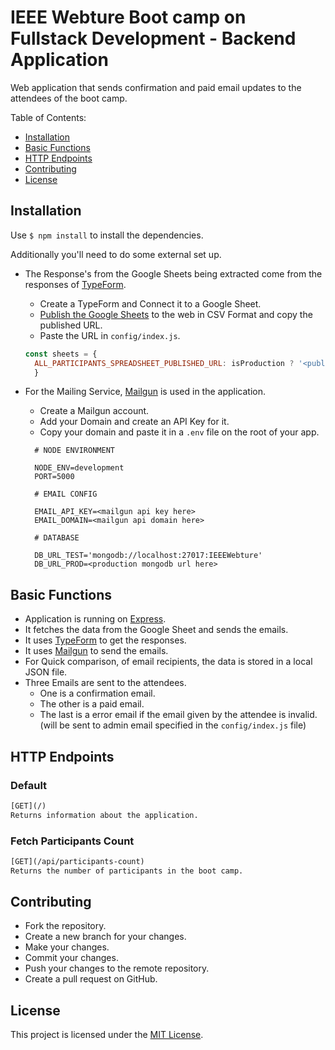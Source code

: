 # IEEE Webture Boot camp on Fullstack Development - Backend Application

Web application that sends confirmation and paid email updates to the attendees of the boot camp.

Table of Contents:

- [Installation](#installation)
- [Basic Functions](#basic-functions)
- [HTTP Endpoints](#http-endpoints)
- [Contributing](#contributing)
- [License](#license)

## Installation

Use `$ npm install` to install the dependencies.

Additionally you'll need to do some external set up.

- The Response's from the Google Sheets being extracted come from the responses of [TypeForm](https://typeform.com).
  - Create a TypeForm and Connect it to a Google Sheet.
  - [Publish the Google Sheets](https://www.algolia.com/doc/tools/crawler/guides/enriching-extraction-with-external-data/how-to/expose-google-spreadsheet-as-csv/) to the web in CSV Format and copy the published URL.
  - Paste the URL in `config/index.js`.

  ```js
  const sheets = {
    ALL_PARTICIPANTS_SPREADSHEET_PUBLISHED_URL: isProduction ? '<public sheet link> ' : '<testing sheet link>',
    }
  ```

- For the Mailing Service, [Mailgun](https://mailgun.com) is used in the application.
  - Create a Mailgun account.
  - Add your Domain and create an API Key for it.
  - Copy your domain and paste it in a `.env` file on the root of your app.

  ```env
    # NODE ENVIRONMENT 

    NODE_ENV=development
    PORT=5000

    # EMAIL CONFIG

    EMAIL_API_KEY=<mailgun api key here>
    EMAIL_DOMAIN=<mailgun api domain here>

    # DATABASE

    DB_URL_TEST='mongodb://localhost:27017:IEEEWebture'
    DB_URL_PROD=<production mongodb url here>
  ```

## Basic Functions

- Application is running on [Express](https://expressjs.com/en/api.html).
- It fetches the data from the Google Sheet and sends the emails.
- It uses [TypeForm](https://typeform.com) to get the responses.
- It uses [Mailgun](https://mailgun.com) to send the emails.
- For Quick comparison, of email recipients, the data is stored in a local JSON file.
- Three Emails are sent to the attendees.
  - One is a confirmation email.
  - The other is a paid email.
  - The last is a error email if the email given by the attendee is invalid. (will be sent to admin email specified in the `config/index.js` file)

## HTTP Endpoints

### Default

```rest
[GET](/)
Returns information about the application.
```

### Fetch Participants Count

```rest
[GET](/api/participants-count)
Returns the number of participants in the boot camp.
```

## Contributing

- Fork the repository.
- Create a new branch for your changes.
- Make your changes.
- Commit your changes.
- Push your changes to the remote repository.
- Create a pull request on GitHub.

## License

This project is licensed under the [MIT License](/LICENSE).

